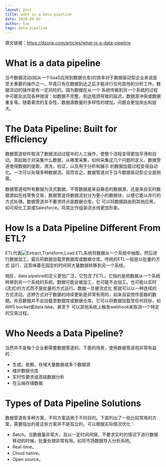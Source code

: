 ```yaml
---
layout: post
title: waht is a data pipeline
date: 2020-09-02
author: tux
tags: data pipeline
---
```


原文链接：https://dzone.com/articles/what-is-a-data-pipeline

# What is a data pipeline

当今数据流动(如从一个SaaS应用到数据仓库)的效率对于数据驱动型企业来说是至关重要的操作之一。毕竟只有在数据到达之后才能进行任何其他的分析工作。数据流动的操作是有一定风险的，因为数据在从一个
系统传输到另一个系统的过程中可能会出现各种错误：如数据不完整，到达瓶颈导致的延迟，数据源冲突或数据重复等。随着需求的复杂性，数据源数量的多样性的增加，问题会更加突出和放大。

# The Data Pipeline: Built for Efficiency

数据管道软件取消了数据流动过程中的人工操作，使整个流程变得更加平滑和自动。其起始于对采集什么数据，从哪里采集，如何采集这几个问题的定义。数据管道使得数据的提取，清洗，验证，以及用于分析和展示
的数据加载过程变得自动化。一次可以处理多种数据流。简而言之，数据管道对于当今数据驱动型企业是刚需。

数据管道视所有数据为流式数据，不管数据是来自静态的数据源，还是来自实时数据源如在线零售交易，数据管道将数据流划分为更小的数据块，以便它能以并行的方式处理。数据管道并不要求终点是数据仓库。它
可以将数据路由到其他应用，如可视化工具或Salesforce。将其比作组装流水线更加形象。

# How Is a Data Pipeline Different From ETL?

ETL代表![Extract,Transform,Load](https://dzone.com/articles/what-is-etl).ETL系统将数据从一个系统中抽取，然后进行数据加工，最后将数据加载至数据库或数据仓库。传统的ETL一般是以批量的方式
运行，这意味着在固定的时间将大量数据转移到另一个系统。

相反，data pipeline的定义更加广泛，它包含了ETL。它指的是把数据从一个系统转移到另一个系统的系统。数据可能会被加工，也可能不会加工。也可能以实时(流式)的方式而不是批量的方式运行。数据一旦被流式化
那就可以以一种连续的方式流动，这种方式对于数据的持续更新是非常有用的，如来自监控传感器的数据。并且数据并不会加载至数据库或数据仓库。它可以将数据加载至任何目标，如AWS bucket或data lake。甚至于
可以其他系统上触发webhook来取消一个特定的交易过程。

# Who Needs a Data Pipeline?

当然并不是每个企业都需要数据管道的，下面的场景，使用数据管道视非常有益的：

- 生成，依赖，存储大量数据或多个数据源
- 维护数据仓库
- 实时性要求或高级数据分析
- 在云端存储数据

# Types of Data Pipeline Solutions

数据管道有多种方案，不同方案适用于不同目的。下面列出了一些比较常用的方案，需要指出的是这些方案并不是孤立的，可以根据实际情况优化：

- Batch。当数据量非常大，且以一定时间间隔，不要求实时的情况下进行数据移动的时候，批量处理非常有用。如将市场数据导入分析系统。
- Real-time。
- Cloud native。
- Open source。
